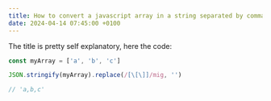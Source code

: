 ```yaml
---
title: How to convert a javascript array in a string separated by comma
date: 2024-04-14 07:45:00 +0100
---
```




The title is pretty self explanatory, here the code:

```js
const myArray = ['a', 'b', 'c']

JSON.stringify(myArray).replace(/[\[\]]/mig, '')

// 'a,b,c'
```

